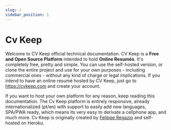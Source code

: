 ```yaml
---
slug: /
sidebar_position: 1
---
```


# Cv Keep

Welcome to CV Keep official technical documentation. CV Keep is a **Free and Open Source Platform** intended to hold **Online Resumés**. It's completely free, pretty and simple. You can use the self-hosted version, or clone the entire project and use for your own purposes - including commercial ones - without any kind of charge or legal implications. If you intend to have an online resumé hosted by CV Keep, just go to https://cvkeep.com and create your account. 

If you want to host your own platform for any reason, keep reading this documentation. The Cv Keep platform is entirely responsive, already internationalized (pt/en) with support to easily add new languages, SPA/PWA ready, which means its very easy to derivate a cellphone app, and much more. Cv Keep is originally created by [Felippe Regazio](http://cvkeep.com/felipperegazio) and self-hosted on Heroku.